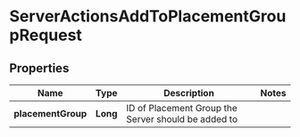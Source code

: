 

# ServerActionsAddToPlacementGroupRequest


## Properties

| Name | Type | Description | Notes |
|------------ | ------------- | ------------- | -------------|
|**placementGroup** | **Long** | ID of Placement Group the Server should be added to |  |



